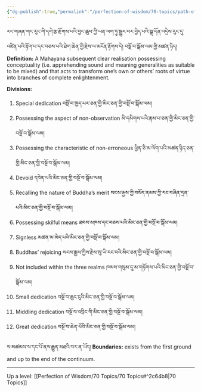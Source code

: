 ```yaml
---
{"dg-publish":true,"permalink":"/perfection-of-wisdom/70-topics/path-of-meditation-of-dedication/"}
---
```


རང་གཞན་གང་རུང་གི་དགེ་རྩ་རྫོགས་པའི་བྱང་ཆུབ་ཀྱི་ཡན་ལག་ཏུ་སྒྱུར་བར་བྱེད་པའི་སྒྲ་དོན་འདྲེས་རུང་དུ་འཛིན་པའི་རྟོག་པ་དང་བཅས་པའི་ཐེག་ཆེན་གྱི་རྗེས་ལ་མངོན་རྟོགས་དེ། བསྔོ་བ་སྒོམ་ལམ་གྱི་མཚན་ཉིད།
**Definition:** A Mahayana subsequent clear realisation possessing conceptuality (i.e. apprehending sound and meaning generalities as suitable to be mixed) and that acts to transform one’s own or others’ roots of virtue into branches of complete enlightenment.

**Divisions:**
1. Special dedication བསྔོ་བ་ཁྱད་པར་ཅན་གྱི་མིང་ཅན་གྱི་བསྔོ་བ་སྒོམ་ལམ།
2. Possessing the aspect of non-observation མི་དམིགས་པའི་རྣམ་པ་ཅན་གྱི་མིང་ཅན་གྱི་བསྔོ་བ་སྒོམ་ལམ།
3. Possessing the characteristic of non-erroneous ཕྱིན་ཅི་མ་ལོག་པའི་མཚན་ཉིད་ཅན་གྱི་མིང་ཅན་གྱི་བསྔོ་བ་སྒོམ་ལམ།
4. Devoid དབེན་པའི་མིང་ཅན་གྱི་བསྔོ་བ་སྒོམ་ལམ།
5. Recalling the nature of Buddha’s merit སངས་རྒྱས་ཀྱི་བསོད་ནམས་ཀྱི་རང་བཞིན་དྲན་པའི་མིང་ཅན་གྱི་བསྔོ་བ་སྒོམ་ལམ།
6. Possessing skilful means ཐབས་མཁས་དང་བཅས་པའི་མིང་ཅན་གྱི་བསྔོ་བ་སྒོམ་ལམ།
7. Signless མཚན་མ་མེད་པའི་མིང་ཅན་གྱི་བསྔོ་བ་སྒོམ་ལམ།
8. Buddhas’ rejoicing སངས་རྒྱས་ཀྱིས་རྗེས་སུ་ཡི་རང་བའི་མིང་ཅན་གྱི་བསྔོ་བ་སྒོམ་ལམ།
9. Not included within the three realms ཁམས་གསུམ་དུ་མ་གཏོགས་པའི་མིང་ཅན་གྱི་བསྔོ་བ་སྒོམ་ལམ།
10. Small dedication བསྔོ་བ་ཆུང་ངུའི་མིང་ཅན་གྱི་བསྔོ་བ་སྒོམ་ལམ།
11. Middling dedication བསྔོ་བ་འབྲིང་གི་མིང་ཅན་གྱི་བསྔོ་བ་སྒོམ་ལམ།
12. Great dedication བསྔོ་བ་ཆེན་པོའི་མིང་ཅན་གྱི་བསྔོ་བ་སྒོམ་ལམ།

ས་མཚམས་ས་དང་པོ་ནས་རྒྱུན་མཐའི་བར་ན་ཡོད།
**Boundaries:** exists from the first ground and up to the end of the continuum.

---
Up a level: [[Perfection of Wisdom/70 Topics/70 Topics#^2c64b8\|70 Topics]]
